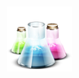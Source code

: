 <a href="https://github.com/pascalgrimaud/docker/tree/master/labs" target="_blank">
    <img src="https://raw.githubusercontent.com/pascalgrimaud/docker/master/labs/lab.png"/>
</a>

